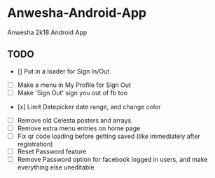 # Anwesha-Android-App
Anwesha 2k18 Android App

## TODO
- [] Put in a loader for Sign In/Out
- [ ] Make a menu in My Profile for Sign Out
- [ ] Make 'Sign Out' sign you out of fb too
- \[x] Limit Datepicker date range, and change color
- [ ] Remove old Celesta posters and arrays
- [ ] Remove extra menu entries on home page
- [ ] Fix qr code loading before getting saved (like immediately after registration)
- [ ] Reset Password feature
- [ ] Remove Password option for facebook logged in users, and make everything else uneditable
